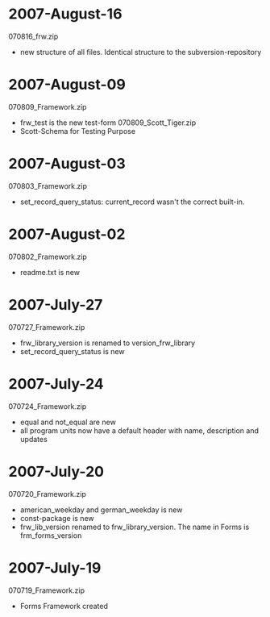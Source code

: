 # 2007-August-16 #
070816\_frw.zip
  * new structure of all files. Identical structure to the subversion-repository

# 2007-August-09 #
070809\_Framework.zip
  * frw\_test is the new test-form
070809\_Scott\_Tiger.zip
  * Scott-Schema for Testing Purpose

# 2007-August-03 #
070803\_Framework.zip
  * set\_record\_query\_status: current\_record wasn't the correct built-in.

# 2007-August-02 #
070802\_Framework.zip
  * readme.txt is new

# 2007-July-27 #
070727\_Framework.zip
  * frw\_library\_version is renamed to version\_frw\_library
  * set\_record\_query\_status is new

# 2007-July-24 #
070724\_Framework.zip
  * equal and not\_equal are new
  * all program units now have a default header with name, description and updates

# 2007-July-20 #
070720\_Framework.zip
  * american\_weekday and german\_weekday is new
  * const-package is new
  * frw\_lib\_version renamed to frw\_library\_version. The name in Forms is frm\_forms\_version

# 2007-July-19 #
070719\_Framework.zip
  * Forms Framework created